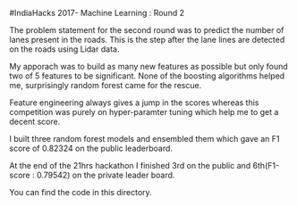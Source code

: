 #IndiaHacks 2017- Machine Learning : Round 2

The problem statement for the second round was to predict the number of lanes present in the roads. This is the step after the lane lines are detected on the roads using Lidar data. 

My apporach was to build as many new features as possible but only found two of 5 features to be significant. None of the boosting algorithms helped me, surprisingly random forest came for the rescue. 

Feature engineering always gives a jump in the scores whereas this competition was purely on hyper-paramter tuning which help me to get a decent score. 

I built three random forest models and ensembled them which gave an F1 score of 0.82324 on the public leaderboard.

At the end of the 21hrs hackathon I finished 3rd on the public and 6th(F1-score : 0.79542) on the private leader board. 

You can find the code in this directory.
